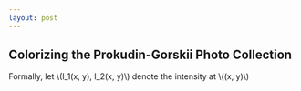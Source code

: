 ```yaml
---
layout: post
---
```


## Colorizing the Prokudin-Gorskii Photo Collection

Formally, let \\(I_1(x, y), I_2(x, y)\\) denote the intensity at \\((x, y)\\)
